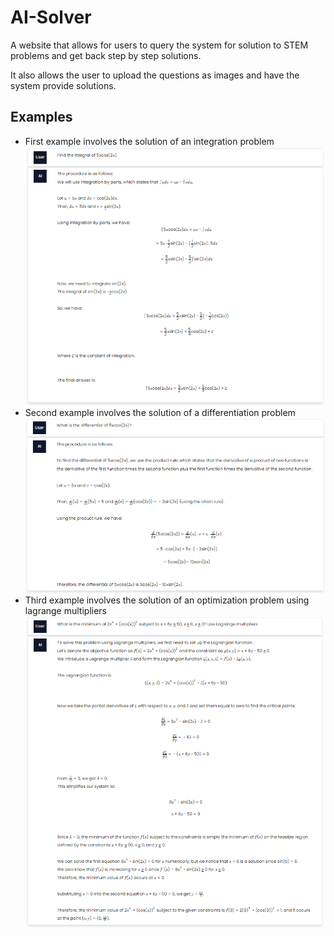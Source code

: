 # AI-Solver

A website that allows for users to query the system for solution to STEM  problems and get back step by step solutions.

It also allows the user to upload the questions as images and have the system provide solutions.

## Examples
- First example involves the solution of an integration problem
![example 1](./images/example_1.png)
- Second example involves the solution of a differentiation problem
![example 2](./images/example_2.png)
- Third example involves the solution of an optimization problem using lagrange multipliers
![example 3](./images/example_3.png)